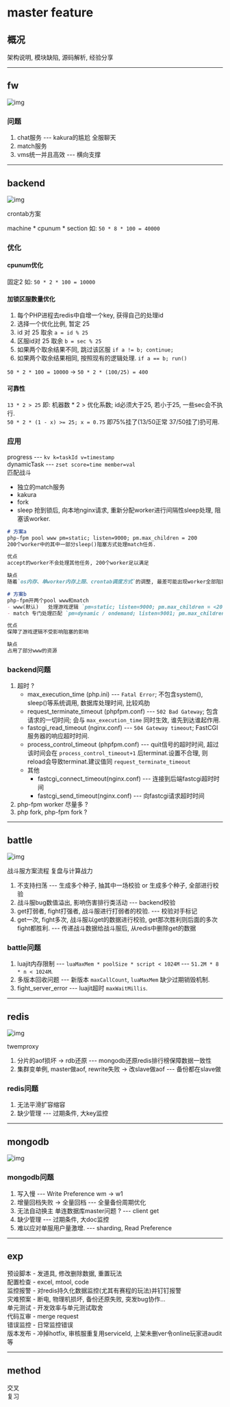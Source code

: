 # master feature

## 概况

架构说明, 模块缺陷, 源码解析, 经验分享

---

## fw

![img](master-fw.png)

### 问题

1. chat服务 --- kakura的尴尬 全服聊天
2. match服务
3. vms统一并且高效 --- 横向支撑

---

## backend

![img](master-cron.png)

crontab方案  

machine \* cpunum * section 如: `50 * 8 * 100 = 40000`

### 优化

#### cpunum优化

固定2 如: `50 * 2 * 100 = 10000`

#### 加锁区服数量优化

1. 每个PHP进程去redis中自增一个key, 获得自己的处理id
2. 选择一个优化比例, 暂定 25
3. id 对 25 取余 `a = id % 25`
4. 区服id对 25 取余 `b = sec % 25`
5. 如果两个取余结果不同, 跳过该区服 `if a != b; continue;`
6. 如果两个取余结果相同, 按照现有的逻辑处理. `if a == b; run()`

`50 * 2 * 100 = 10000` -> `50 * 2 * (100/25) = 400`

#### 可靠性

`13 * 2 > 25` 即: 机器数 * 2 > 优化系数; id必须大于25, 若小于25, 一些sec会不执行.  
`50 * 2 * (1 - x) >= 25; x = 0.75` 即75%挂了(13/50正常 37/50挂了)扔可用.

### 应用

progress  --- `kv k=taskId v=timestamp`  
dynamicTask --- `zset score=time member=val`  
匹配战斗  

- 独立的match服务
- kakura
- fork
- sleep 抢到锁后, 向本地nginx请求, 重新分配worker进行间隔性sleep处理, 阻塞该worker.

```markdown
# 方案a
php-fpm pool www pm=static; listen=9000; pm.max_children = 200
200个worker中的其中一部分sleep()阻塞方式处理match任务.

优点
accept的worker不会处理其他任务, 200个worker足以满足

缺点
随着`os内存、单worker内存上限、crontab调度方式`的调整, 最差可能出现worker全部阻塞的情况.

# 方案b
php-fpm开两个pool www和match
- www(默认)   处理游戏逻辑 `pm=static; listen=9000; pm.max_children = <200`
- match 专门处理匹配 `pm=dynamic / ondemand; listen=9001; pm.max_children = 200-www的pm.max_children`

优点
保障了游戏逻辑不受影响阻塞的影响

缺点
占用了部分www的资源
```

### backend问题

1. 超时 ?
   - max_execution_time (php.ini) --- `Fatal Error`; 不包含system(), sleep()等系统调用, 数据库处理时间, 比较鸡肋
   - request_terminate_timeout (phpfpm.conf) --- `502 Bad Gateway`; 包含请求的一切时间; 会与 `max_execution_time` 同时生效, 谁先到达谁起作用.
   - fastcgi_read_timeout (nginx.conf) --- `504 Gateway timeout`; FastCGI服务器的响应超时时间.
   - process_control_timeout (phpfpm.conf) --- quit信号的超时时间, 超过该时间会在 `process_control_timeout+1` 后terminat.设置不合理, 则reload会导致terminat.建议值同 `request_terminate_timeout`
   - 其他
     - fastcgi_connect_timeout(nginx.conf) --- 连接到后端fastcgi超时时间
     - fastcgi_send_timeout(nginx.conf) --- 向fastcgi请求超时时间
2. php-fpm worker 尽量多 ?
3. php fork, php-fpm fork ?

---

## battle

![img](master-abaddon.png)

战斗服方案流程 复盘与计算战力

1. 不支持扫荡 --- 生成多个种子, 抽其中一场校验 or 生成多个种子, 全部进行校验
2. 战斗服bug数值溢出, 影响伤害排行类活动 --- backend校验
3. get打弱者, fight打强者, 战斗服进行打弱者的校验. --- 校验对手标记
4. get一次, fight多次, 战斗服以get的数据进行校验, get那次胜利则后面的多次fight都胜利. --- 传递战斗数据给战斗服后, 从redis中删除get的数据

### battle问题

1. luajit内存限制 --- `luaMaxMem * poolSize * script < 1024M` --- `51.2M * 8 * n < 1024M`.
2. 多版本回收问题 --- 新版本 `maxCallCount`, `luaMaxMem` 缺少过期销毁机制.
3. fight_server_error --- luajit超时 `maxWaitMillis`.

---

## redis

![img](master-twemproxy.png)  

twemproxy  

1. 分片的aof损坏 -> rdb还原 --- mongodb还原redis排行榜保障数据一致性  
2. 集群变单例, master做aof, rewrite失败 -> 改slave做aof --- 备份都在slave做  

### redis问题

1. 无法平滑扩容缩容
2. 缺少管理 --- 过期条件, 大key监控

---

## mongodb

![img](master-mongodb-replica.png)  

### mongodb问题

1. 写入慢 --- Write Preference wm -> w1
2. 增量回档失败 -> 全量回档 --- 全量备份周期优化
3. 无法自动换主 单连数据库master问题 ? --- client get
4. 缺少管理 --- 过期条件, 大doc监控
5. 难以应对单服用户量激增. --- sharding, Read Preference  

---

## exp

预设脚本 - 发道具, 修改删除数据, 重置玩法  
配置检查 - excel, mtool, code  
监控报警 - 对redis持久化数据监控(尤其有赛程的玩法)并钉钉报警  
灾难预案 - 断电, 物理机损坏, 备份还原失败, 突发bug协作...  
单元测试 - 开发效率与单元测试取舍  
代码互审 - merge request  
错误监控 - 日常监控错误  
版本发布 - 冲掉hotfix, 审核服重复用serviceId, 上架未删ver令online玩家进audit等  

---

## method

交叉  
复习
